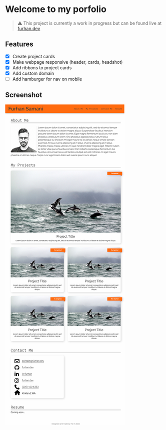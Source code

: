 # Welcome to my porfolio

> :warning:  This project is currently a work in progress but can be found live at [furhan.dev](https://furhan.dev) 

## Features
- [x] Create project cards 
- [x] Make webpage responsive (header, cards, headshot)
- [x] Add ribbons to project cards
- [x] Add custom domain
- [ ] Add hamburger for nav on mobile

## Screenshot
![Portfolio Screenshot](./assets/img/portfolio-screenshot.png?raw=true "Furhan's Portfolio")